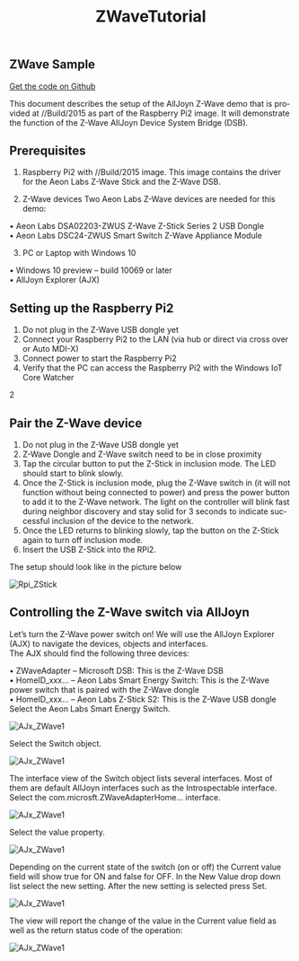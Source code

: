 ﻿---
layout: default
title: ZWaveTutorial
permalink: /en-US/win10/samples/ZWaveTutorial.htm
lang: en-US
---

## ZWave Sample

[Get the code on Github](https://github.com/ms-iot/samples/blob/develop/AllJoyn/AllJoynZWaveDemo/ZWaveAdapter.zip?raw=true)

This document describes the setup of the AllJoyn Z-Wave demo that is provided at //Build/2015 as part of the Raspberry Pi2 image. It will demonstrate the function of the Z-Wave AllJoyn Device System Bridge (DSB). 

## Prerequisites

1. Raspberry Pi2 with //Build/2015 image. This image contains the driver for the Aeon Labs Z-Wave Stick and the Z-Wave DSB.   

2. Z-Wave devices  Two Aeon Labs Z-Wave devices are needed for this demo: 

  • Aeon Labs DSA02203-ZWUS Z-Wave Z-Stick Series 2 USB Dongle  
  • Aeon Labs DSC24-ZWUS Smart Switch Z-Wave Appliance Module   

3. PC or Laptop with Windows 10   

  • Windows 10 preview – build 10069 or later  
  • AllJoyn Explorer (AJX) 

## Setting up the Raspberry Pi2   

1. Do not plug in the Z-Wave USB dongle yet  
2. Connect your Raspberry Pi2 to the LAN (via hub or direct via cross over or Auto MDI-X)  
3. Connect power to start the Raspberry Pi2  
4. Verify that the PC can access the Raspberry Pi2 with the Windows IoT Core Watcher   


2  
  
## Pair the Z-Wave device  

1. Do not plug in the Z-Wave USB dongle yet  
2. Z-Wave Dongle and Z-Wave switch need to be in close proximity  
3. Tap the circular button to put the Z-Stick in inclusion mode.  The LED should start to blink slowly.   
4. Once the Z-Stick is inclusion mode, plug the Z-Wave switch in (it will not function without being connected to power) and press the power button to add it to the Z-Wave network.  The light on  the controller will blink fast during neighbor discovery and stay solid for 3 seconds to indicate successful inclusion of the device to the network.  
5. Once the LED returns to blinking slowly, tap the button on the Z-Stick again to turn off inclusion mode.  
6. Insert the USB Z-Stick into the RPi2.  

The setup should look like in the picture below  
  
 
![Rpi_ZStick]({{site.baseurl}}/images/AllJoyn/ZStick_RPi.png)

## Controlling the Z-Wave switch via AllJoyn  

Let’s turn the Z-Wave power switch on! We will use the AllJoyn Explorer (AJX) to navigate the devices, objects and interfaces.    
The AJX should find the following three devices:  

• ZWaveAdapter  – Microsoft DSB: This is the Z-Wave DSB   
• HomeID_xxx…  – Aeon Labs Smart Energy Switch: This is the Z-Wave power switch that is paired with the Z-Wave dongle  
• HomeID_xxx…  – Aeon Labs Z-Stick S2: This is the Z-Wave USB dongle  Select the Aeon Labs Smart Energy Switch.  

![AJx_ZWave1]({{site.baseurl}}/images/AllJoyn/Ajx_shot1.png)
  
  
Select the Switch object.  

![AJx_ZWave1]({{site.baseurl}}/images/AllJoyn/Ajx_shot2.png)

  The interface view of the Switch object lists several interfaces. Most of them are default AllJoyn interfaces such as the Introspectable interface. Select the com.microsft.ZWaveAdapterHome… interface.  


![AJx_ZWave1]({{site.baseurl}}/images/AllJoyn/Ajx_shot3.png)
  
  
Select the value property.  

![AJx_ZWave1]({{site.baseurl}}/images/AllJoyn/Ajx_shot4.png)

  Depending on the current state of the switch (on or off) the Current value field will show true for ON and false for OFF. In the New Value drop down list select the new setting. After the new setting is selected press Set.  

![AJx_ZWave1]({{site.baseurl}}/images/AllJoyn/Ajx_shot5.png)
  
  The view will report the change of the value in the Current value field as well as the return status code of the operation:

![AJx_ZWave1]({{site.baseurl}}/images/AllJoyn/Ajx_shot6.png)
  
